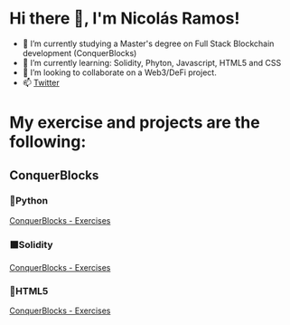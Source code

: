 <h1>Hi there 👋, I'm Nicolás Ramos!</h1>

- 🔭 I’m currently studying a Master's degree on Full Stack Blockchain development (ConquerBlocks)
- 🌱 I’m currently learning: Solidity, Phyton, Javascript, HTML5 and CSS
- 👯 I’m looking to collaborate on a Web3/DeFi project.
- 📫 <a href="https://twitter.com/nicoa_ramos">Twitter</a> 
<!-- - 🤔 I’m looking for help with ... -->
<!-- - ⚡ Fun fact: ...-->
<!-- - 💬 Ask me about ...-->

<h1>My exercise and projects are the following:</h1>

<h2>ConquerBlocks</h2>
<h3>🐍Python</h3>
<a href="https://github.com/Radin6/python-conquerblocks-exercise">ConquerBlocks - Exercises</a>
<h3>⬛Solidity</h3>
<a href="https://github.com/Radin6/solidity-conquerblocks-exercises">ConquerBlocks - Exercises</a>
<h3>🔶HTML5</h3>
<a href="https://github.com/Radin6/html-conquerblocks-exercise">ConquerBlocks - Exercises</a>
